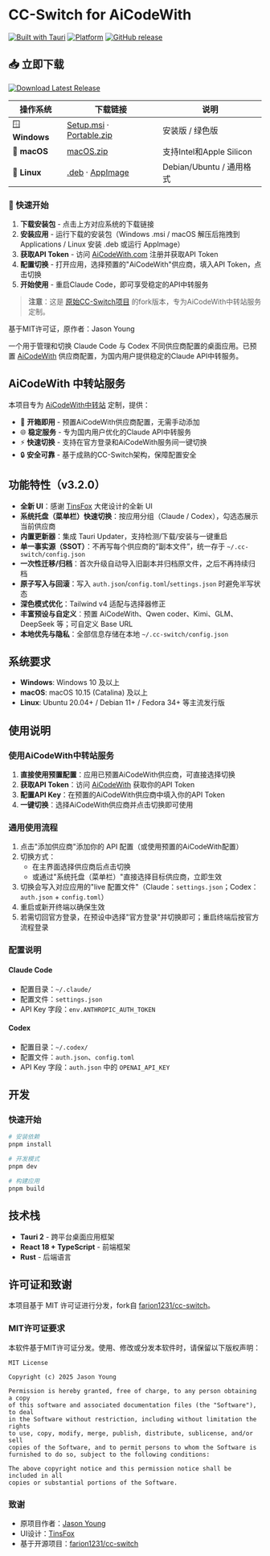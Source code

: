 # CC-Switch for AiCodeWith

[![Built with Tauri](https://img.shields.io/badge/built%20with-Tauri%202-orange.svg)](https://tauri.app/)
[![Platform](https://img.shields.io/badge/platform-Windows%20%7C%20macOS%20%7C%20Linux-lightgrey.svg)](https://github.com/Bianshumeng/aicodewith-cc-switch/releases)
[![GitHub release](https://img.shields.io/github/v/release/Bianshumeng/aicodewith-cc-switch)](https://github.com/Bianshumeng/aicodewith-cc-switch/releases/latest)

## 📥 立即下载

[![Download Latest Release](https://img.shields.io/badge/📥%20下载最新版本-v1.0.4-blue?style=for-the-badge)](https://github.com/Bianshumeng/aicodewith-cc-switch/releases/latest)

| 操作系统 | 下载链接 | 说明 |
|---------|---------|------|
| 🪟 **Windows** | [Setup.msi](https://github.com/Bianshumeng/aicodewith-cc-switch/releases/latest/download/CC-Switch-Setup.msi) · [Portable.zip](https://github.com/Bianshumeng/aicodewith-cc-switch/releases/latest/download/CC-Switch-Windows-Portable.zip) | 安装版 / 绿色版 |
| 🍎 **macOS** | [macOS.zip](https://github.com/Bianshumeng/aicodewith-cc-switch/releases/latest/download/CC-Switch-macOS.zip) | 支持Intel和Apple Silicon |
| 🐧 **Linux** | [.deb](https://github.com/Bianshumeng/aicodewith-cc-switch/releases/latest/download/CC-Switch-Linux.deb) · [AppImage](https://github.com/Bianshumeng/aicodewith-cc-switch/releases/latest/download/CC-Switch-Linux.AppImage) | Debian/Ubuntu / 通用格式 |

### 🚀 快速开始

1. **下载安装包** - 点击上方对应系统的下载链接
2. **安装应用** - 运行下载的安装包（Windows .msi / macOS 解压后拖拽到Applications / Linux 安装 .deb 或运行 AppImage）
3. **获取API Token** - 访问 [AiCodeWith.com](https://aicodewith.com) 注册并获取API Token
4. **配置切换** - 打开应用，选择预置的"AiCodeWith"供应商，填入API Token，点击切换
5. **开始使用** - 重启Claude Code，即可享受稳定的API中转服务

> **注意**：这是 [原始CC-Switch项目](https://github.com/farion1231/cc-switch) 的fork版本，专为AiCodeWith中转站服务定制。

基于MIT许可证，原作者：Jason Young

一个用于管理和切换 Claude Code 与 Codex 不同供应商配置的桌面应用。已预置 [AiCodeWith](https://aicodewith.com/) 供应商配置，为国内用户提供稳定的Claude API中转服务。

## AiCodeWith 中转站服务

本项目专为 [AiCodeWith中转站](https://aicodewith.com/) 定制，提供：

- 🚀 **开箱即用** - 预置AiCodeWith供应商配置，无需手动添加
- 🌐 **稳定服务** - 专为国内用户优化的Claude API中转服务
- ⚡ **快速切换** - 支持在官方登录和AiCodeWith服务间一键切换
- 🔒 **安全可靠** - 基于成熟的CC-Switch架构，保障配置安全

## 功能特性（v3.2.0）

- **全新 UI**：感谢 [TinsFox](https://github.com/TinsFox) 大佬设计的全新 UI
- **系统托盘（菜单栏）快速切换**：按应用分组（Claude / Codex），勾选态展示当前供应商
- **内置更新器**：集成 Tauri Updater，支持检测/下载/安装与一键重启
- **单一事实源（SSOT）**：不再写每个供应商的“副本文件”，统一存于 `~/.cc-switch/config.json`
- **一次性迁移/归档**：首次升级自动导入旧副本并归档原文件，之后不再持续归档
- **原子写入与回滚**：写入 `auth.json`/`config.toml`/`settings.json` 时避免半写状态
- **深色模式优化**：Tailwind v4 适配与选择器修正
- **丰富预设与自定义**：预置 AiCodeWith、Qwen coder、Kimi、GLM、DeepSeek 等；可自定义 Base URL
- **本地优先与隐私**：全部信息存储在本地 `~/.cc-switch/config.json`

## 系统要求

- **Windows**: Windows 10 及以上
- **macOS**: macOS 10.15 (Catalina) 及以上
- **Linux**: Ubuntu 20.04+ / Debian 11+ / Fedora 34+ 等主流发行版

## 使用说明

### 使用AiCodeWith中转站服务

1. **直接使用预置配置**：应用已预置AiCodeWith供应商，可直接选择切换
2. **获取API Token**：访问 [AiCodeWith](https://aicodewith.com/) 获取你的API Token
3. **配置API Key**：在预置的AiCodeWith供应商中填入你的API Token
4. **一键切换**：选择AiCodeWith供应商并点击切换即可使用

### 通用使用流程

1. 点击"添加供应商"添加你的 API 配置（或使用预置的AiCodeWith配置）
2. 切换方式：
   - 在主界面选择供应商后点击切换
   - 或通过"系统托盘（菜单栏）"直接选择目标供应商，立即生效
3. 切换会写入对应应用的"live 配置文件"（Claude：`settings.json`；Codex：`auth.json` + `config.toml`）
4. 重启或新开终端以确保生效
5. 若需切回官方登录，在预设中选择"官方登录"并切换即可；重启终端后按官方流程登录

### 配置说明

#### Claude Code
- 配置目录：`~/.claude/`
- 配置文件：`settings.json`
- API Key 字段：`env.ANTHROPIC_AUTH_TOKEN`

#### Codex
- 配置目录：`~/.codex/`
- 配置文件：`auth.json`、`config.toml`
- API Key 字段：`auth.json` 中的 `OPENAI_API_KEY`

## 开发

### 快速开始

```bash
# 安装依赖
pnpm install

# 开发模式
pnpm dev

# 构建应用
pnpm build
```

## 技术栈

- **Tauri 2** - 跨平台桌面应用框架
- **React 18 + TypeScript** - 前端框架
- **Rust** - 后端语言

## 许可证和致谢

本项目基于 MIT 许可证进行分发，fork自 [farion1231/cc-switch](https://github.com/farion1231/cc-switch)。

### MIT许可证要求

本软件基于MIT许可证分发。使用、修改或分发本软件时，请保留以下版权声明：

```
MIT License

Copyright (c) 2025 Jason Young

Permission is hereby granted, free of charge, to any person obtaining a copy
of this software and associated documentation files (the "Software"), to deal
in the Software without restriction, including without limitation the rights
to use, copy, modify, merge, publish, distribute, sublicense, and/or sell
copies of the Software, and to permit persons to whom the Software is
furnished to do so, subject to the following conditions:

The above copyright notice and this permission notice shall be included in all
copies or substantial portions of the Software.
```

### 致谢

- 原项目作者：[Jason Young](https://github.com/farion1231)
- UI设计：[TinsFox](https://github.com/TinsFox)
- 基于开源项目：[farion1231/cc-switch](https://github.com/farion1231/cc-switch)
